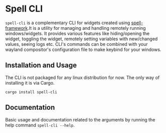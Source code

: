 # Spell CLI

`spell-cli` is a complementary CLI for widgets created using [spell-framework](https://docs.rs/crate/spell-framework/latest).It is a utility for managing and handling remotely running windows/widgets. It provides various features like hiding/opening the widget, toggling the widget, remotely setting variables with new/changed values, seeing logs etc. CLI's commands can be combined with your wayland compositor's configuration file to make keybind for your windows.

## Installation and Usage

The CLI is not packaged for any linux distribution for now. The only way of installing it is via Cargo.

```
cargo install spell-cli
```

## Documentation

Basic usage and documentation related to the arguments by running the help command `spell-cli --help`.
